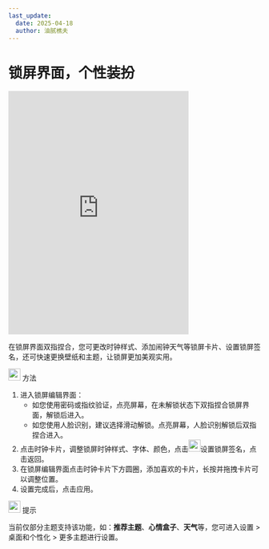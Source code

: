 ```yaml
---
last_update:
  date: 2025-04-18
  author: 油腻樵夫
---
```


# 锁屏界面，个性装扮

<iframe src="https://tips-p01-drcn.dbankcdn.cn/MODEL/EMUI/C00B030/resource/card/202503041becsx/zh-cn/image/video/20005688_f002_lockScreen.mp4" scrolling="no" border="0" frameborder="no" framespacing="0" allowfullscreen="true" width="360" height="486"> </iframe>

在锁屏界面双指捏合，您可更改时钟样式、添加闹钟天气等锁屏卡片、设置锁屏签名，还可快速更换壁纸和主题，让锁屏更加美观实用。

<img src="https://tips-p01-drcn.dbankcdn.cn/MODEL/EMUI/C00B030/resource/card/202503041becsx/zh-cn/image/common/buttons/fig_method.png" width="24" height="24"/> 方法

1.  进入锁屏编辑界面：
    +   如您使用密码或指纹验证，点亮屏幕，在未解锁状态下双指捏合锁屏界面，解锁后进入。
    +   如您使用人脸识别，建议选择滑动解锁。点亮屏幕，人脸识别解锁后双指捏合进入。
2.  点击时钟卡片，调整锁屏时钟样式、字体、颜色，点击<img src="https://tips-p01-drcn.dbankcdn.cn/MODEL/EMUI/C00B030/resource/card/202503041becsx/zh-cn/image/common/buttons/ic_lockscreen_more.png" width="24" height="24"/>设置锁屏签名，点击返回。
3.  在锁屏编辑界面点击时钟卡片下方圆圈，添加喜欢的卡片，长按并拖拽卡片可以调整位置。
4.  设置完成后，点击应用。


<img src="https://tips-p01-drcn.dbankcdn.cn/MODEL/EMUI/C00B030/resource/card/202503041becsx/zh-cn/image/common/buttons/fig_tips.png" width="24" height="24"/> 提示

当前仅部分主题支持该功能，如：**推荐主题**、**心情盒子**、**天气**等，您可进入设置 > 桌面和个性化 > 更多主题进行设置。